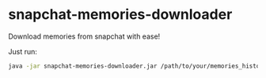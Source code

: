 # snapchat-memories-downloader


Download memories from snapchat with ease! 

Just run:
```bash
java -jar snapchat-memories-downloader.jar /path/to/your/memories_history.json
```